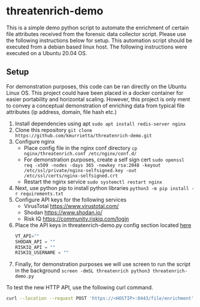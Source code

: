 # threatenrich-demo
This is a simple demo python script to automate the enrichment of certain file attributes received from the forensic data collector script.
Please use the following instructions below for setup. This automation script should be executed from a debian based linux host.
The following instructions were executed on a Ubuntu 20.04 OS.

## Setup
For demonstration purposes, this code can be ran  directly on the Ubuntu Linux OS. This project could have been placed in a docker container for easier portability and horizontal scaling. However, this project is only ment to convey a conceptual demonstration of enriching data from typical file attributes (ip address, domain, file hash etc.)

1. Install dependencies using apt ```sudo apt install redis-server nginx```
2. Clone this repository ```git clone https://github.com/kmurrietta/threatenrich-demo.git```
3. Configure nginx
	* Place config file in the nginx conf directory ```cp nginx/threatenrich.conf /etc/nginx/conf.d/```
	* For demonstration purposes, create a self sign cert ```sudo openssl req -x509 -nodes -days 365 -newkey rsa:2048 -keyout /etc/ssl/private/nginx-selfsigned.key -out /etc/ssl/certs/nginx-selfsigned.crt```
	* Restart the nginx service ```sudo systemctl restart nginx```
4. Next, use python pip to install python libraries ```python3 -m pip install -r requirements.txt```
5. Configure API keys for the following services
	* VirusTotal https://www.virustotal.com/
	* Shodan https://www.shodan.io/
	* Risk IQ https://community.riskiq.com/login
6. Place the API keys in threatenrich-demo.py config section located [here](https://github.com/kmurrietta/threatenrich-demo/blob/d334cfd7c410405370fb10529c8450b7b50c7ef4/threatenrich-demo.py#L10)
	```python
   	VT_API=""
   	SHODAN_API = ""
   	RISKIQ_API = ""
   	RISKIQ_USERNAME = ""
   
7. Finally, for demonstration purposes we will use screen to run the script in the background ```screen -dmSL threatenrich python3 threatenrich-demo.py```

To test the new HTTP API, use the following curl command.
```sh
curl --location --request POST 'https://<HOSTIP>:8443/file/enrichment' --header 'Content-Type: application/json'--data-raw '{"ipaddress": "72.21.81.240", "filehashMD5": "3848a99f2efb923a79e7d47577ae9599", "domain":"atmape.ru"}'
```

